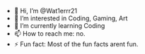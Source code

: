 - 👋 Hi, I’m @Wat1errr21
- 👀 I’m interested in Coding, Gaming, Art
- 🌱 I’m currently learning Coding
- 📫 How to reach me: no.
- ⚡ Fun fact: Most of the fun facts arent fun.

<!---
Wat1errr21/Wat1errr21 is a ✨ special ✨ repository because its `README.md` (this file) appears on your GitHub profile.
You can click the Preview link to take a look at your changes.
--->
